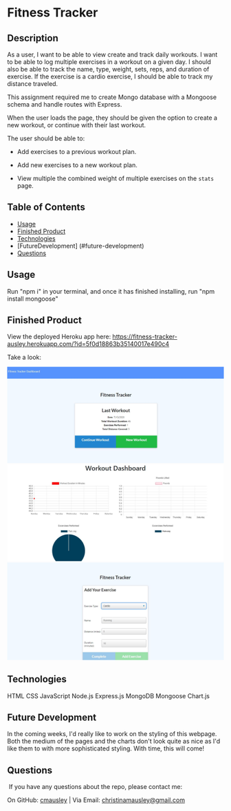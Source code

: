 # Fitness Tracker

## Description

As a user, I want to be able to view create and track daily workouts. I want to be able to log multiple exercises in a workout on a given day. I should also be able to track the name, type, weight, sets, reps, and duration of exercise. If the exercise is a cardio exercise, I should be able to track my distance traveled.

This assignment required me to create Mongo database with a Mongoose schema and handle routes with Express.

When the user loads the page, they should be given the option to create a new workout, or continue with their last workout.

The user should be able to:

  * Add exercises to a previous workout plan.

  * Add new exercises to a new workout plan.

  * View multiple the combined weight of multiple exercises on the `stats` page.

## Table of Contents
* [Usage](#usage)
* [Finished Product](#finished-product)
* [Technologies](#technologies)
* [FutureDevelopment] (#future-development)
* [Questions](#questions)

## Usage
Run "npm i" in your terminal, and once it has finished installing, run "npm install mongoose"

## Finished Product
View the deployed Heroku app here: https://fitness-tracker-ausley.herokuapp.com/?id=5f0d18863b35140017e490c4 

Take a look:

![Dashboard](ft1.JPG)
![Charts](ft2.JPG)
![Logger](ft3.JPG)

## Technologies
HTML
CSS
JavaScript
Node.js
Express.js
MongoDB
Mongoose
Chart.js

## Future Development
In the coming weeks, I'd really like to work on the styling of this webpage. Both the medium of the pages and the charts don't look quite as nice as I'd like them to with more sophisticated styling. With time, this will come! 

## Questions
​
If you have any questions about the repo, please contact me:

On GitHub: [cmausley](https://github.com/cmausley) | Via Email: christinamausley@gmail.com